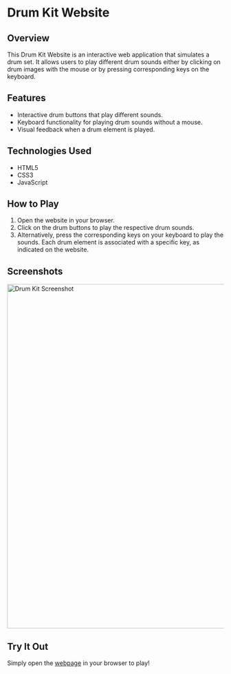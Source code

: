 # Drum Kit Website

## Overview
This Drum Kit Website is an interactive web application that simulates a drum set. It allows users to play different drum sounds either by clicking on drum images with the mouse or by pressing corresponding keys on the keyboard.

## Features
- Interactive drum buttons that play different sounds.
- Keyboard functionality for playing drum sounds without a mouse.
- Visual feedback when a drum element is played.

## Technologies Used
- HTML5
- CSS3
- JavaScript

## How to Play
1. Open the website in your browser.
2. Click on the drum buttons to play the respective drum sounds.
3. Alternatively, press the corresponding keys on your keyboard to play the sounds. Each drum element is associated with a specific key, as indicated on the website.

## Screenshots
<img src="https://i.postimg.cc/brXCrW5X/drum-kit-website-screenshot.png" width="800" alt="Drum Kit Screenshot">

## Try It Out
Simply open the [webpage](https://yutongxie58.github.io/drum-kit-website/) in your browser to play!
